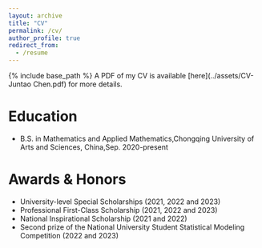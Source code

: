 ```yaml
---
layout: archive
title: "CV"
permalink: /cv/
author_profile: true
redirect_from:
  - /resume
---
```


{% include base_path %}
A PDF of my CV is available [here](../assets/CV-Juntao Chen.pdf) for more details.

Education
======
* B.S. in Mathematics and Applied Mathematics,Chongqing University of Arts and Sciences, China,Sep. 2020-present 


Awards & Honors
======
  * University-level Special Scholarships (2021, 2022 and 2023)
  * Professional First-Class Scholarship (2021, 2022 and 2023)
  * National Inspirational Scholarship (2021 and 2022)
  * Second prize of the National University Student Statistical Modeling Competition (2022 and 2023)

